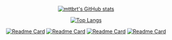 <div align="center">

[![mttbrt's GitHub stats](https://github-readme-stats.vercel.app/api?username=mttbrt&include_all_commits=true&count_private=true&show_icons=true&hide=issues,contribs&theme=dracula)](https://github.com/mttbrt)

[![Top Langs](https://github-readme-stats.vercel.app/api/top-langs/?username=mttbrt&theme=dracula&layout=compact&langs_count=4&exclude_repo=unibo-progetti-appunti,mttbrt.github.io)](https://github.com/mttbrt)

[![Readme Card](https://github-readme-stats.vercel.app/api/pin/?username=mttbrt&repo=deliz.ia&theme=dracula)](https://github.com/mttbrt/deliz.ia)
[![Readme Card](https://github-readme-stats.vercel.app/api/pin/?username=mttbrt&repo=DeepMusicGenerator&theme=dracula)](https://github.com/mttbrt/DeepMusicGenerator)
[![Readme Card](https://github-readme-stats.vercel.app/api/pin/?username=mttbrt&repo=RaftShop&theme=dracula)](https://github.com/mttbrt/RaftShop)
[![Readme Card](https://github-readme-stats.vercel.app/api/pin/?username=mttbrt&repo=RadixDLT-IoTSimulation&theme=dracula)](https://github.com/mttbrt/RadixDLT-IoTSimulation)
</div>
